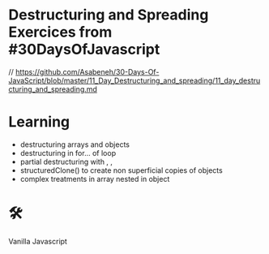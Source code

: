# Destructuring and Spreading Exercices from #30DaysOfJavascript
// https://github.com/Asabeneh/30-Days-Of-JavaScript/blob/master/11_Day_Destructuring_and_spreading/11_day_destructuring_and_spreading.md

# Learning
- destructuring arrays and objects
- destructuring in for... of loop
- partial destructuring with , ,
- structuredClone() to create non superficial copies of objects
- complex treatments in array nested in object

# 🛠️ 
Vanilla Javascript
